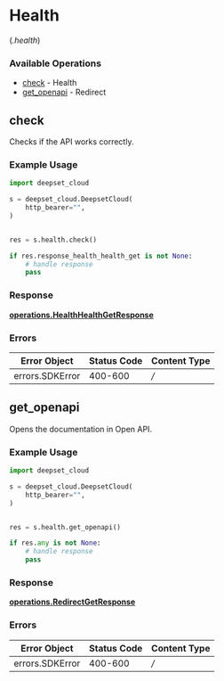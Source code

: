 # Health
(*.health*)

### Available Operations

* [check](#check) - Health
* [get_openapi](#get_openapi) - Redirect

## check

Checks if the API works correctly.

### Example Usage

```python
import deepset_cloud

s = deepset_cloud.DeepsetCloud(
    http_bearer="",
)


res = s.health.check()

if res.response_health_health_get is not None:
    # handle response
    pass
```


### Response

**[operations.HealthHealthGetResponse](../../models/operations/healthhealthgetresponse.md)**
### Errors

| Error Object    | Status Code     | Content Type    |
| --------------- | --------------- | --------------- |
| errors.SDKError | 400-600         | */*             |

## get_openapi

Opens the documentation in Open API.

### Example Usage

```python
import deepset_cloud

s = deepset_cloud.DeepsetCloud(
    http_bearer="",
)


res = s.health.get_openapi()

if res.any is not None:
    # handle response
    pass
```


### Response

**[operations.RedirectGetResponse](../../models/operations/redirectgetresponse.md)**
### Errors

| Error Object    | Status Code     | Content Type    |
| --------------- | --------------- | --------------- |
| errors.SDKError | 400-600         | */*             |
